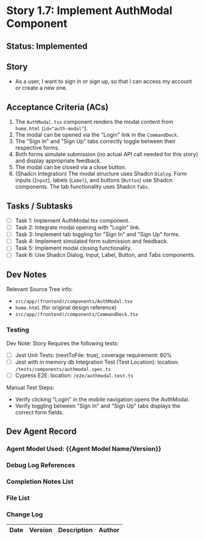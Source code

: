 # Story 1.7: Implement AuthModal Component

## Status: Implemented

## Story

- As a user, I want to sign in or sign up, so that I can access my account or create a new one.

## Acceptance Criteria (ACs)

1.  The `AuthModal.tsx` component renders the modal content from `home.html` (`id="auth-modal"`).
2.  The modal can be opened via the "Login" link in the `CommandDeck`.
3.  The "Sign In" and "Sign Up" tabs correctly toggle between their respective forms.
4.  Both forms simulate submission (no actual API call needed for this story) and display appropriate feedback.
5.  The modal can be closed via a close button.
6.  (Shadcn Integration) The modal structure uses Shadcn `Dialog`. Form inputs (`Input`), labels (`Label`), and buttons (`Button`) use Shadcn components. The tab functionality uses Shadcn `Tabs`.

## Tasks / Subtasks

- [ ] Task 1: Implement AuthModal.tsx component.
- [ ] Task 2: Integrate modal opening with "Login" link.
- [ ] Task 3: Implement tab toggling for "Sign In" and "Sign Up" forms.
- [ ] Task 4: Implement simulated form submission and feedback.
- [ ] Task 5: Implement modal closing functionality.
- [ ] Task 6: Use Shadcn Dialog, Input, Label, Button, and Tabs components.

## Dev Notes

Relevant Source Tree info:
- `src/app/(frontend)/components/AuthModal.tsx`
- `home.html` (for original design reference)
- `src/app/(frontend)/components/CommandDeck.tsx`

### Testing

Dev Note: Story Requires the following tests:

- [ ] Jest Unit Tests: (nextToFile: true), coverage requirement: 80%
- [ ] Jest with in memory db Integration Test (Test Location): location: `/tests/components/authmodal.spec.ts`
- [ ] Cypress E2E: location: `/e2e/authmodal.test.ts`

Manual Test Steps:
- Verify clicking "Login" in the mobile navigation opens the AuthModal.
- Verify toggling between "Sign In" and "Sign Up" tabs displays the correct form fields.

## Dev Agent Record

### Agent Model Used: {{Agent Model Name/Version}}

### Debug Log References

### Completion Notes List

### File List

### Change Log

| Date | Version | Description | Author |
| :--- | :------ | :---------- | :----- |
